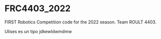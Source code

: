 # FRC4403_2022
FIRST Robotics Competition code for the 2022 season. Team ROULT 4403.



Ulises es un tipo
jdkewldwmdmw
